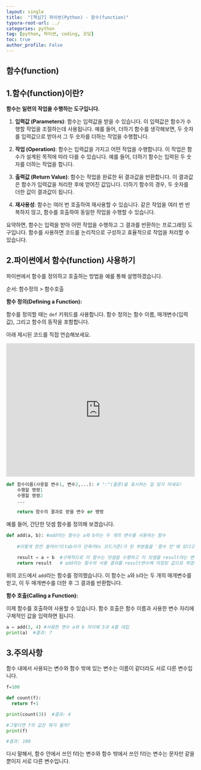 ```yaml
---
layout: single
title:  "[핵심7] 파이썬(Python) - 함수(function)"
typora-root-url: ../
categories: python
tag: [python, 파이썬, coding, 코딩]
toc: true
author_profile: False
---
```



## 함수(function)

## 1.함수(function)이란?
**함수는 일련의 작업을 수행하는 도구입니다.**

1. **입력값 (Parameters)**: 함수는 입력값을 받을 수 있습니다. 이 입력값은 함수가 수행할 작업을 조절하는데 사용됩니다. 예를 들어, 더하기 함수를 생각해보면, 두 숫자를 입력값으로 받아서 그 두 숫자를 더하는 작업을 수행합니다.

2. **작업 (Operation)**: 함수는 입력값을 가지고 어떤 작업을 수행합니다. 이 작업은 함수가 설계된 목적에 따라 다를 수 있습니다. 
                         예를 들어, 더하기 함수는 입력된 두 숫자를 더하는 작업을 합니다.

3. **출력값 (Return Value)**: 함수는 작업을 완료한 뒤 결과값을 반환합니다. 
                             이 결과값은 함수가 입력값을 처리한 후에 얻어진 값입니다. 
                             더하기 함수의 경우, 두 숫자를 더한 값이 결과값이 됩니다.

4. **재사용성**: 함수는 여러 번 호출하여 재사용할 수 있습니다. 
                같은 작업을 여러 번 반복하지 않고, 함수를 호출하여 동일한 작업을 수행할 수 있습니다.

요약하면, 함수는 입력을 받아 어떤 작업을 수행하고 그 결과를 반환하는 프로그래밍 도구입니다. 함수를 사용하면 코드를 논리적으로 구성하고 효율적으로 작업을 처리할 수 있습니다.


## 2.파이썬에서 함수(function) 사용하기

파이썬에서 함수를 정의하고 호출하는 방법을 예를 통해 설명하겠습니다.

순서: 함수정의 > 함수호출

**함수 정의(Defining a Function):**

함수를 정의할 때는 `def` 키워드를 사용합니다. 함수 정의는 함수 이름, 매개변수(입력값), 그리고 함수의 동작을 포함합니다. 

아래 제시된 코드를 직접 연습해보세요. 

<iframe src="https://trinket.io/embed/python/3d8d7ce66b" width="100%" height="356" frameborder="0" marginwidth="0" marginheight="0" allowfullscreen></iframe>

```python
def 함수이름(사용할 변수1, 변수2,...): # ":"(콜론)을 표시하는 걸 잊지 마세요! 
    수행할 명령1
    수행할 명령2
    ...

    return 함수의 결과로 받을 변수 or 명령
 ```

예를 들어, 간단한 덧셈 함수를 정의해 보겠습니다.

```python
def add(a, b): #add라는 함수는 a와 b라는 두 개의 변수를 사용하는 함수
    
    #이렇게 한칸 들여쓰기(tab키가 단축키Vs 코드기준)가 된 부분들을 '함수 안'에 있다고 표현한다. 

    result = a + b  #구체적으로 이 함수는 덧셈을 수행하고 이 덧셈을 result라는 변수에 저장
    return result   # add라는 함수의 사용 결과를 result변수에 저장된 값으로 하겠다는 의미
```

위의 코드에서 `add`라는 함수를 정의했습니다. 이 함수는 `a`와 `b`라는 두 개의 매개변수를 받고, 이 두 매개변수를 더한 후 그 결과를 반환합니다.

**함수 호출(Calling a Function):**

이제 함수를 호출하여 사용할 수 있습니다. 함수 호출은 함수 이름과 사용한 변수 자리에 구체적인 값을 입력하면 됩니다. 

```python
a = add(3, 4) #사용한 변수 a와 b 자리에 3과 4를 대입
print(a)  #결과: 7
```

## 3.주의사항

함수 내에서 사용되는 변수와 함수 밖에 있는 변수는 이름이 같더라도 서로 다른 변수입니다.

```python
f=100

def count(f):
  return f+1
```

```python
print(count(3))  #결과: 4
```
```python
#그렇다면 f의 값은 뭐가 될까?
print(f)

#결과: 100
```

다시 말해서, 함수 안에서 쓰인 f라는 변수와 함수 밖에서 쓰인 f라는 변수는 문자만 같을 뿐이지 서로 다른 변수입니다. 